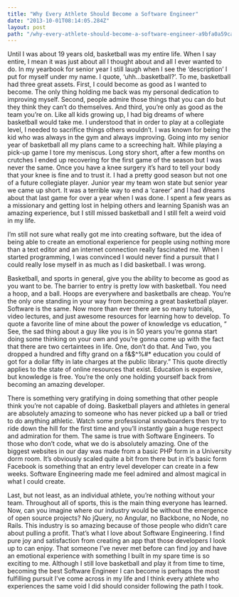 ```yaml
---
title: "Why Every Athlete Should Become a Software Engineer"
date: "2013-10-01T08:14:05.284Z"
layout: post
path: "/why-every-athlete-should-become-a-software-engineer-a9bfa0a59ca2/"
---
```


Until I was about 19 years old, basketball was my entire life. When I say
entire, I mean it was just about all I thought about and all I ever wanted to
do. In my yearbook for senior year I still laugh when I see the ‘description’ I
put for myself under my name. I quote, ‘uhh…basketball?’. To me, basketball had
three great assets. First, I could become as good as I wanted to become. The
only thing holding me back was my personal dedication to improving myself.
Second, people admire those things that you can do but they think they can’t do
themselves. And third, you’re only as good as the team you’re on. Like all kids
growing up, I had big dreams of where basketball would take me. I understood
that in order to play at a collegiate level, I needed to sacrifice things others
wouldn’t. I was known for being the kid who was always in the gym and always
improving. Going into my senior year of basketball all my plans came to a
screeching halt. While playing a pick-up game I tore my meniscus. Long story
short, after a few months on crutches I ended up recovering for the first game
of the season but I was never the same. Once you have a knee surgery it’s hard
to tell your body that your knee is fine and to trust it. I had a pretty good
season but not one of a future collegiate player. Junior year my team won state
but senior year we came up short. It was a terrible way to end a ‘career’ and I
had dreams about that last game for over a year when I was done. I spent a few
years as a missionary and getting lost in helping others and learning Spanish
was an amazing experience, but I still missed basketball and I still felt a
weird void in my life.

I’m still not sure what really got me into creating software, but the idea of
being able to create an emotional experience for people using nothing more than
a text editor and an internet connection really fascinated me. When I started
programming, I was convinced I would never find a pursuit that I could really
lose myself in as much as I did basketball. I was wrong.

Basketball, and sports in general, give you the ability to become as good as you
want to be. The barrier to entry is pretty low with basketball. You need a hoop,
and a ball. Hoops are everywhere and basketballs are cheap. You’re the only one
standing in your way from becoming a great basketball player. Software is the
same. Now more than ever there are so many tutorials, video lectures, and just
awesome resources for learning how to develop. To quote a favorite line of mine
about the power of knowledge vs education, “ See, the sad thing about a guy like
you is in 50 years you’re gonna start doing some thinking on your own and you’re
gonna come up with the fact that there are two certaintees in life. One, don’t
do that. And Two, you dropped a hundred and fifty grand on a f&$^%#* education
you could of got for a dollar fifty in late charges at the public library.” This
quote directly applies to the state of online resources that exist. Education is
expensive, but knowledge is free. You’re the only one holding yourself back from
becoming an amazing developer.

There is something very gratifying in doing something that other people think
you’re not capable of doing. Basketball players and athletes in general are
absolutely amazing to someone who has never picked up a ball or tried to do
anything athletic. Watch some professional snowboarders then try to ride down
the hill for the first time and you’ll instantly gain a huge respect and
admiration for them. The same is true with Software Engineers. To those who
don’t code, what we do is absolutely amazing. One of the biggest websites in our
day was made from a basic PHP form in a University dorm room. It’s obviously
scaled quite a bit from there but in it’s basic form Facebook is something that
an entry level developer can create in a few weeks. Software Engineering made me
feel admired and almost magical in what I could create.

Last, but not least, as an individual athlete, you’re nothing without your team.
Throughout all of sports, this is the main thing everyone has learned. Now, can
you imagine where our industry would be without the emergence of open source
projects? No jQuery, no Angular, no Backbone, no Node, no Rails. This industry
is so amazing because of those people who didn’t care about pulling a profit.
That’s what I love about Software Engineering. I find pure joy and satisfaction
from creating an app that those developers I look up to can enjoy. That someone
I’ve never met before can find joy and have an emotional experience with
something I built in my spare time is so exciting to me. Although I still love
basketball and play it from time to time, becoming the best Software Engineer I
can become is perhaps the most fulfilling pursuit I’ve come across in my life
and I think every athlete who experiences the same void I did should consider
following the path I took.

